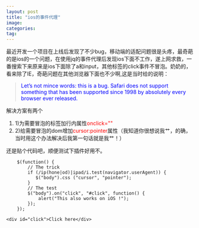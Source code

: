 ```yaml
---
layout: post
title: "ios的事件代理"
image:
categories:
tag:
---
```


最近开发一个项目在上线后发现了不少bug，移动端的适配问题很是头疼，最奇葩的是ios的一个问题，在使用jq的事件代理后发现ios下面不工作，遂上网求救，一番搜索下来原来是ios下面除了a和input，其他标签的click事件不冒泡。奶奶的，看来除了IE，奇葩问题在其他浏览器下面也不少啊,这是当时给的说明：

><font color="blue">Let’s not mince words: this is a bug. Safari does not support something that has been supported since 1998 by absolutely every browser ever released.</font>


解决方案有两个
1. 1)为需要冒泡的标签加行内属性<font color="red">onclick=""</font>
2. 2)给需要冒泡的dom增加<font color="red">cursor:pointer</font>属性（我知道你很想说我艹，的确，当时用这个办法解决后我第一句话就是我艹！）

还是贴个代码吧，顺便测试下插件好用不。
	
	    $(function() {
	        // The trick
	        if (/ip(hone|od)|ipad/i.test(navigator.userAgent)) {
	           $("body").css ("cursor", "pointer");
	        }
	        // The test
	        $("body").on("click", "#click", function() {
	            alert("This also works on iOS !");
	        });
	    });
	
	<div id="click">Click here</div>